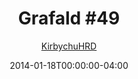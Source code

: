 ---
title: "Grafald #49"
type: "image"
date: 2014-01-18T00:00:00-04:00
draft: false
categories: ["Grafald"]
image_path: "../img/2014/49.png"
alt_text: ""
is_subpage: true
author: "[KirbychuHRD](https://cohost.org/KirbychuHRD)"
---